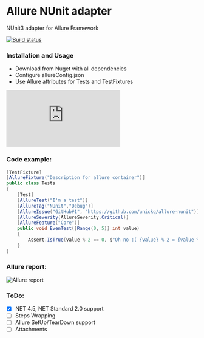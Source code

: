 # Allure NUnit adapter
NUnit3 adapter for Allure Framework 

[![Build status](https://ci.appveyor.com/api/projects/status/5nomj0qw25bo8gnv?svg=true)](https://ci.appveyor.com/project/unickq/allure-nunit)

### Installation and Usage
- Download from Nuget with all dependencies
- Configure allureConfig.json
- Use Allure attributes for Tests and TestFixtures

[![NuGet](http://flauschig.ch/nubadge.php?id=NUnit.Allure)](https://www.nuget.org/packages/NUnit.Allure)


### Code example:

```cs
[TestFixture]
[AllureFixture("Description for allure container")]
public class Tests
{
    [Test]
    [AllureTest("I'm a test")]
    [AllureTag("NUnit","Debug")]
    [AllureIssue("GitHub#1", "https://github.com/unickq/allure-nunit")]
    [AllureSeverity(AllureSeverity.Critical)]
    [AllureFeature("Core")]
    public void EvenTest([Range(0, 5)] int value)
    {
        Assert.IsTrue(value % 2 == 0, $"Oh no :( {value} % 2 = {value % 2}" );
    }
}
```    

### Allure report:

![Allure report](https://raw.githubusercontent.com/unickq/allure-nunit/master/AllureScreen.png)



### ToDo:
- [x] NET 4.5, NET Standard 2.0 support
- [ ] Steps Wrapping
- [ ] Allure SetUp/TearDown support
- [ ] Attachments
